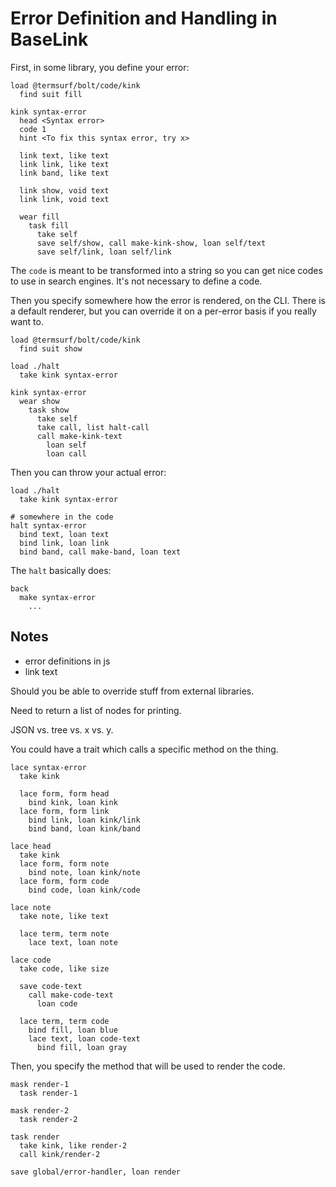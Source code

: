 # Error Definition and Handling in BaseLink

First, in some library, you define your error:

```
load @termsurf/bolt/code/kink
  find suit fill

kink syntax-error
  head <Syntax error>
  code 1
  hint <To fix this syntax error, try x>

  link text, like text
  link link, like text
  link band, like text

  link show, void text
  link link, void text

  wear fill
    task fill
      take self
      save self/show, call make-kink-show, loan self/text
      save self/link, loan self/link
```

The `code` is meant to be transformed into a string so you can get nice
codes to use in search engines. It's not necessary to define a code.

Then you specify somewhere how the error is rendered, on the CLI. There
is a default renderer, but you can override it on a per-error basis if
you really want to.

```
load @termsurf/bolt/code/kink
  find suit show

load ./halt
  take kink syntax-error

kink syntax-error
  wear show
    task show
      take self
      take call, list halt-call
      call make-kink-text
        loan self
        loan call
```

Then you can throw your actual error:

```
load ./halt
  take kink syntax-error

# somewhere in the code
halt syntax-error
  bind text, loan text
  bind link, loan link
  bind band, call make-band, loan text
```

The `halt` basically does:

```
back
  make syntax-error
    ...
```

## Notes

- error definitions in js
- link text

Should you be able to override stuff from external libraries.

Need to return a list of nodes for printing.

JSON vs. tree vs. x vs. y.

You could have a trait which calls a specific method on the thing.

```
lace syntax-error
  take kink

  lace form, form head
    bind kink, loan kink
  lace form, form link
    bind link, loan kink/link
    bind band, loan kink/band

lace head
  take kink
  lace form, form note
    bind note, loan kink/note
  lace form, form code
    bind code, loan kink/code

lace note
  take note, like text

  lace term, term note
    lace text, loan note

lace code
  take code, like size

  save code-text
    call make-code-text
      loan code

  lace term, term code
    bind fill, loan blue
    lace text, loan code-text
      bind fill, loan gray
```

Then, you specify the method that will be used to render the code.

```
mask render-1
  task render-1

mask render-2
  task render-2

task render
  take kink, like render-2
  call kink/render-2

save global/error-handler, loan render
```
